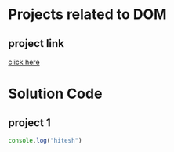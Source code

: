 # Projects related to DOM

## project link
[click here](https://stackblitz.com/edit/dom-project-chaiaurcode-1vxp7pwq?file=index.html)

# Solution Code

## project 1

```javascript
console.log("hitesh")


```